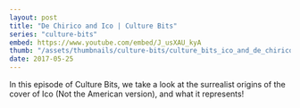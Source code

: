 ```yaml
---
layout: post
title: "De Chirico and Ico | Culture Bits"
series: "culture-bits"
embed: https://www.youtube.com/embed/J_usXAU_kyA
thumb: "/assets/thumbnails/culture-bits/culture_bits_ico_and_de_chirico_v4_final.png"
date: 2017-05-25
---
```


In this episode of Culture Bits, we take a look at the surrealist origins of the cover of Ico (Not the American version), and what it represents!
